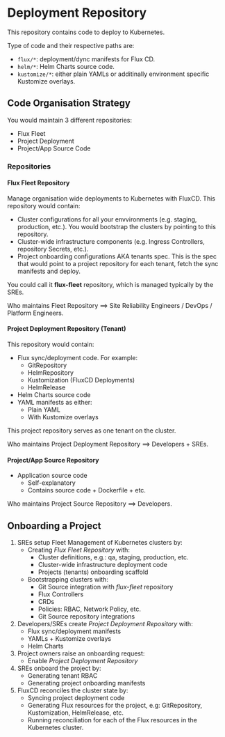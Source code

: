 # Deployment Repository

This repository contains code to deploy to Kubernetes.

Type of code and their respective paths are:

- `flux/*`:  deployment/dync manifests for Flux CD.
- `helm/*`: Helm Charts source code.
- `kustomize/*`: either plain YAMLs or additinally environment specific Kustomize overlays.

## Code Organisation Strategy

You would maintain 3 different repositories:

- Flux Fleet
- Project Deployment
- Project/App Source Code

### Repositories

#### Flux Fleet Repository

Manage organisation wide deployments to Kubernetes with FluxCD. This repository would contain:

- Cluster configurations for all your envvironments (e.g. staging, production, etc.). You would bootstrap the clusters by pointing to this repository.
- Cluster-wide infrastructure components (e.g. Ingress Controllers, repository Secrets, etc.).
- Project onboarding configurations AKA tenants spec. This is the spec that would point to a project repository for each tenant, fetch the sync manifests and deploy.

You could call it **flux-fleet** repository, which is managed typically by the SREs.

Who maintains Fleet Repository ==> Site Reliability Engineers / DevOps / Platform Engineers.

#### Project Deployment Repository (Tenant)

This repository would contain:

- Flux sync/deployment code. For example:
  - GitRepository
  - HelmRepository
  - Kustomization (FluxCD Deployments)
  - HelmRelease
- Helm Charts source code
- YAML manifests as either:
  - Plain YAML
  - With Kustomize overlays

This project repository serves as one tenant on the cluster.

Who maintains Project Deployment Repository ==> Developers + SREs.

#### Project/App Source Repository

- Application source code
  - Self-explanatory
  - Contains source code + Dockerfile + etc.

Who maintains Project Source Repository ==> Developers.

## Onboarding a Project

1. SREs setup Fleet Management of Kubernetes clusters by:
   - Creating *Flux Fleet Repository* with:
     - Cluster definitions, e.g.: qa, staging, production, etc.
     - Cluster-wide infrastructure deployment code
     - Projects (tenants) onboarding scaffold
   - Bootstrapping clusters with:
     - Git Source integration with *flux-fleet* repository
     - Flux Controllers
     - CRDs
     - Policies: RBAC, Network Policy, etc.
     - Git Source repository integrations
2. Developers/SREs create *Project Deployment Repository* with:
   - Flux sync/deployment manifests
   - YAMLs + Kustomize overlays
   - Helm Charts
3. Project owners raise an onboarding request:
   - Enable *Project Deployment Repository*
4. SREs onboard the project by:
   - Generating tenant RBAC
   - Generating project onboarding manifests
5. FluxCD reconciles the cluster state by:
   - Syncing project deployment code
   - Generating Flux resources for the project, e.g: GitRepository, Kustomization, HelmRelease, etc.
   - Running reconciliation for each of the Flux resources in the Kubernetes cluster.
